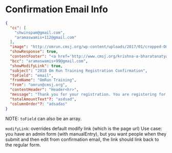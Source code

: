 # Confirmation Email Info

```json
{
  "cc": [
    "shwinspam@gmail.com",
    "aramaswamis+112@gmail.com"
  ],
  "image": "http://omrun.cmsj.org/wp-content/uploads/2017/01/cropped-Om-run-512px.png",
  "showResponse": true,
  "contentFooter": "<a href='http://www.cmsj.org/krishna-a-bharatanatyam-show/'><img src='https://omrun.cmsj.org/wp-content/uploads/2018/02/Krishna.jpg'></a>",
  "bcc": "aramaswamis+99@gmail.com",
  "showModifyLink": true,
  "subject": "2018 Om Run Training Registration Confirmation",
  "toField": "email",
  "fromName": "OmRun Training",
  "from": "omrun@cmsj.org",
  "contentHeader": "Header<hr>",
  "message": "Thank you for your registration. You are registering for Training and Not for OmRun; OmRun registration will open in the first quarter of 2018.",
  "totalAmountText"?: "asdsad",
  "columnOrder"?: "adsadas"
}
```

NOTE: ```toField``` can also be an array.

`modifyLink`: overrides default modify link (which is the page url)
Use case: you have an admin form (with manualEntry), but you want people when they submit and then edit from confirmation email, the link should link back to the regular form.
